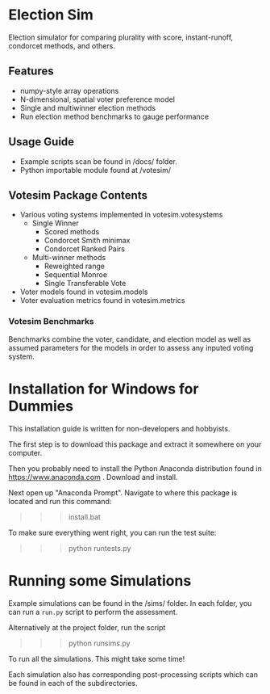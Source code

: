 # Election Sim

Election simulator for comparing plurality with score, instant-runoff, 
condorcet methods, and others. 

## Features
- numpy-style array operations
- N-dimensional, spatial voter preference model
- Single and multiwinner election methods
- Run election method benchmarks to gauge performance


## Usage Guide
- Example scripts scan be found in /docs/ folder.
- Python importable module found at /votesim/


## Votesim Package Contents
- Various voting systems implemented in votesim.votesystems
    - Single Winner
         - Scored methods
         - Condorcet Smith minimax
         - Condorcet Ranked Pairs
    - Multi-winner methods
         - Reweighted range
         - Sequential Monroe
         - Single Transferable Vote
- Voter models found in votesim.models
- Voter evaluation metrics found in votesim.metrics

### Votesim Benchmarks

Benchmarks combine the voter, candidate, and election model
as well as assumed parameters for the models in order to assess
any inputed voting system. 

# Installation for Windows for Dummies

This installation guide is written for non-developers and hobbyists. 

The first step is to download this package and extract it somewhere 
on your computer. 

Then you probably need to install the Python Anaconda
distribution found in https://www.anaconda.com . Download and install. 


Next open up "Anaconda Prompt". Navigate to where this package is located 
and run this command:

>>> install.bat

To make sure everything went right, you can run the test suite:

>>> python runtests.py

# Running some Simulations

Example simulations can be found in the /sims/ folder. In each folder, 
you can run a `run.py` script to perform the assessment. 

Alternatively at the project folder, run the script

>>> python runsims.py

To run all the simulations. This might take some time!

Each simulation also has corresponding post-processing scripts which can 
be found in each of the subdirectories. 